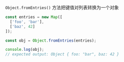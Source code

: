 `Object.fromEntries()` 方法把键值对列表转换为一个对象

```js
const entries = new Map([
  ['foo', 'bar'],
  ['baz', 42]
]);

const obj = Object.fromEntries(entries);

console.log(obj);
// expected output: Object { foo: "bar", baz: 42 }
```
<!--stackedit_data:
eyJoaXN0b3J5IjpbLTQyODc5Mzk3N119
-->
